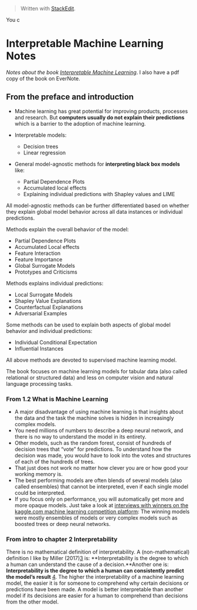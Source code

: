 > Written with [StackEdit](https://stackedit.io/).

You c

# Interpretable Machine Learning Notes

*Notes about the book [Interpretable Machine Learning](https://christophm.github.io/interpretable-ml-book/)*. I also have a pdf copy of the book on EverNote.

## From the preface and introduction

- Machine learning has great potential for improving products, processes and research. But **computers usually do not explain their predictions** which is a barrier to the adoption of machine learning.

- Interpretable models:
	- Decision trees
	- Linear regression
- General model-agnostic methods for **interpreting black box models** like: 
	- Partial Dependence Plots
	- Accumulated local effects
	- Explaining individual predictions with Shapley values and LIME

All model-agnostic methods can be further differentiated based on whether they explain global model behavior across all data instances or individual predictions.

Methods explain the overall behavior of the model:

- Partial Dependence Plots
- Accumulated Local effects
- Feature Interaction
- Feature Importance
- Global Surrogate Models
- Prototypes and Criticisms

Methods explains individual predictions:

- Local Surrogate Models
- Shapley Value Explanations
- Counterfactual Explanations
- Adversarial Examples

Some methods can be used to explain both aspects of global model behavior and individual predictions:

- Individual Conditional Expectation
- Influential Instances

All above methods are devoted to supervised machine learning model.

The book focuses on machine learning models for tabular data (also called relational or structured data) and less on computer vision and natural language processing tasks.

### From 1.2 What is Machine Learning

- A major disadvantage of using machine learning is that insights about the data and the task the machine solves is hidden in increasingly complex models.
- You need millions of numbers to describe a deep neural network, and there is no way to understand the model in its entirety. 
- Other models, such as the random forest, consist of hundreds of decision trees that “vote” for predictions. To understand how the decision was made, you would have to look into the votes and structures of each of the hundreds of trees.
- That just does not work no matter how clever you are or how good your working memory is. 
- The best performing models are often blends of several models (also called ensembles) that cannot be interpreted, even if each single model could be interpreted. 
- If you focus only on performance, you will automatically get more and more opaque models. Just take a look at [interviews with winners on the kaggle.com machine learning competition platform](http://blog.kaggle.com/): The winning models were mostly ensembles of models or very complex models such as boosted trees or deep neural networks.
### From intro to chapter 2 Interpretability

There is no mathematical definition of interpretability. A (non-mathematical) definition I like by Miller (2017)[3](https://christophm.github.io/interpretable-ml-book/interpretability.html#fn3) is: **Interpretability is the degree to which a human can understand the cause of a decision.**Another one is: **Interpretability is the degree to which a human can consistently predict the model’s result**  [4](https://christophm.github.io/interpretable-ml-book/interpretability.html#fn4). The higher the interpretability of a machine learning model, the easier it is for someone to comprehend why certain decisions or predictions have been made. A model is better interpretable than another model if its decisions are easier for a human to comprehend than decisions from the other model. 
<!--stackedit_data:
eyJoaXN0b3J5IjpbLTE0NzE0NjUwMTMsMjEwMjIzODUyOCwtNz
A0MDg3Nzk2LC0xNDQ3OTc3MjcwLC0xMDU5MjI0ODQwLC0xNDE4
ODA5OTYyLC0xMDQ2MzkyNzIyLDkxMjQ4OTExLDgzMDgwMTE4My
wtMTczMzgwNjI0NV19
-->